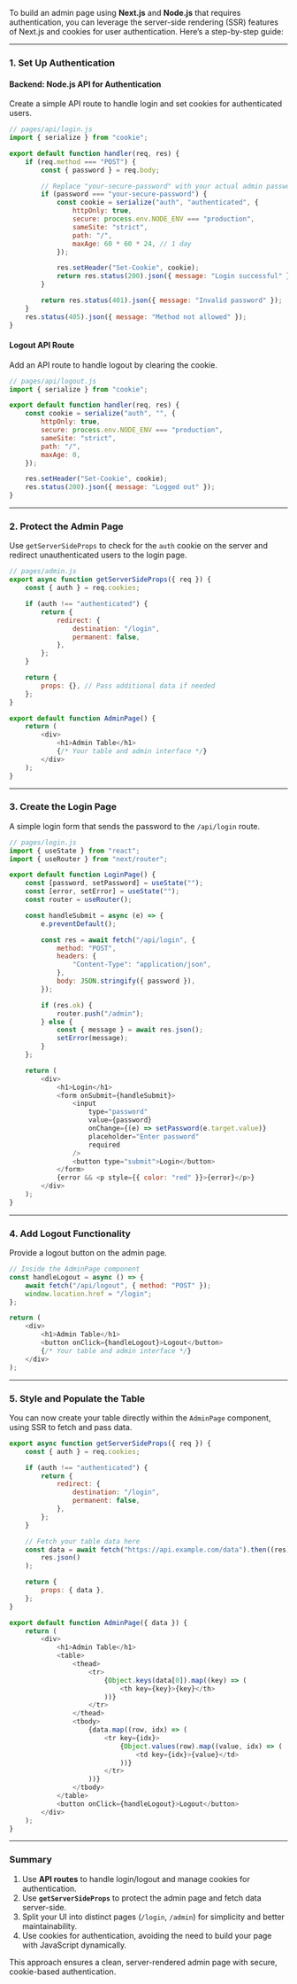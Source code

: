 To build an admin page using **Next.js** and **Node.js** that requires authentication, you can leverage the server-side rendering (SSR) features of Next.js and cookies for user authentication. Here’s a step-by-step guide:

---

### 1. **Set Up Authentication**

#### Backend: Node.js API for Authentication
Create a simple API route to handle login and set cookies for authenticated users.

```javascript
// pages/api/login.js
import { serialize } from "cookie";

export default function handler(req, res) {
    if (req.method === "POST") {
        const { password } = req.body;

        // Replace "your-secure-password" with your actual admin password
        if (password === "your-secure-password") {
            const cookie = serialize("auth", "authenticated", {
                httpOnly: true,
                secure: process.env.NODE_ENV === "production",
                sameSite: "strict",
                path: "/",
                maxAge: 60 * 60 * 24, // 1 day
            });

            res.setHeader("Set-Cookie", cookie);
            return res.status(200).json({ message: "Login successful" });
        }

        return res.status(401).json({ message: "Invalid password" });
    }
    res.status(405).json({ message: "Method not allowed" });
}
```

#### Logout API Route
Add an API route to handle logout by clearing the cookie.

```javascript
// pages/api/logout.js
import { serialize } from "cookie";

export default function handler(req, res) {
    const cookie = serialize("auth", "", {
        httpOnly: true,
        secure: process.env.NODE_ENV === "production",
        sameSite: "strict",
        path: "/",
        maxAge: 0,
    });

    res.setHeader("Set-Cookie", cookie);
    res.status(200).json({ message: "Logged out" });
}
```

---

### 2. **Protect the Admin Page**

Use `getServerSideProps` to check for the `auth` cookie on the server and redirect unauthenticated users to the login page.

```javascript
// pages/admin.js
export async function getServerSideProps({ req }) {
    const { auth } = req.cookies;

    if (auth !== "authenticated") {
        return {
            redirect: {
                destination: "/login",
                permanent: false,
            },
        };
    }

    return {
        props: {}, // Pass additional data if needed
    };
}

export default function AdminPage() {
    return (
        <div>
            <h1>Admin Table</h1>
            {/* Your table and admin interface */}
        </div>
    );
}
```

---

### 3. **Create the Login Page**

A simple login form that sends the password to the `/api/login` route.

```javascript
// pages/login.js
import { useState } from "react";
import { useRouter } from "next/router";

export default function LoginPage() {
    const [password, setPassword] = useState("");
    const [error, setError] = useState("");
    const router = useRouter();

    const handleSubmit = async (e) => {
        e.preventDefault();

        const res = await fetch("/api/login", {
            method: "POST",
            headers: {
                "Content-Type": "application/json",
            },
            body: JSON.stringify({ password }),
        });

        if (res.ok) {
            router.push("/admin");
        } else {
            const { message } = await res.json();
            setError(message);
        }
    };

    return (
        <div>
            <h1>Login</h1>
            <form onSubmit={handleSubmit}>
                <input
                    type="password"
                    value={password}
                    onChange={(e) => setPassword(e.target.value)}
                    placeholder="Enter password"
                    required
                />
                <button type="submit">Login</button>
            </form>
            {error && <p style={{ color: "red" }}>{error}</p>}
        </div>
    );
}
```

---

### 4. **Add Logout Functionality**

Provide a logout button on the admin page.

```javascript
// Inside the AdminPage component
const handleLogout = async () => {
    await fetch("/api/logout", { method: "POST" });
    window.location.href = "/login";
};

return (
    <div>
        <h1>Admin Table</h1>
        <button onClick={handleLogout}>Logout</button>
        {/* Your table and admin interface */}
    </div>
);
```

---

### 5. **Style and Populate the Table**

You can now create your table directly within the `AdminPage` component, using SSR to fetch and pass data.

```javascript
export async function getServerSideProps({ req }) {
    const { auth } = req.cookies;

    if (auth !== "authenticated") {
        return {
            redirect: {
                destination: "/login",
                permanent: false,
            },
        };
    }

    // Fetch your table data here
    const data = await fetch("https://api.example.com/data").then((res) =>
        res.json()
    );

    return {
        props: { data },
    };
}

export default function AdminPage({ data }) {
    return (
        <div>
            <h1>Admin Table</h1>
            <table>
                <thead>
                    <tr>
                        {Object.keys(data[0]).map((key) => (
                            <th key={key}>{key}</th>
                        ))}
                    </tr>
                </thead>
                <tbody>
                    {data.map((row, idx) => (
                        <tr key={idx}>
                            {Object.values(row).map((value, idx) => (
                                <td key={idx}>{value}</td>
                            ))}
                        </tr>
                    ))}
                </tbody>
            </table>
            <button onClick={handleLogout}>Logout</button>
        </div>
    );
}
```

---

### Summary

1. Use **API routes** to handle login/logout and manage cookies for authentication.
2. Use **`getServerSideProps`** to protect the admin page and fetch data server-side.
3. Split your UI into distinct pages (`/login`, `/admin`) for simplicity and better maintainability.
4. Use cookies for authentication, avoiding the need to build your page with JavaScript dynamically.

This approach ensures a clean, server-rendered admin page with secure, cookie-based authentication.